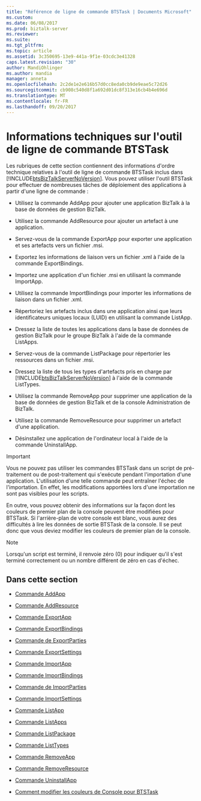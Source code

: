 ```yaml
---
title: "Référence de ligne de commande BTSTask | Documents Microsoft"
ms.custom: 
ms.date: 06/08/2017
ms.prod: biztalk-server
ms.reviewer: 
ms.suite: 
ms.tgt_pltfrm: 
ms.topic: article
ms.assetid: 3c350695-13e9-441a-9f1e-03cdc3e41328
caps.latest.revision: "30"
author: MandiOhlinger
ms.author: mandia
manager: anneta
ms.openlocfilehash: 2c2de1e2e616b57d0cc8eda0cb9de9eae5c72d26
ms.sourcegitcommit: cb908c540d8f1a692d01dc8f313e16cb4b4e696d
ms.translationtype: MT
ms.contentlocale: fr-FR
ms.lasthandoff: 09/20/2017
---
```

# <a name="btstask-command-line-reference"></a>Informations techniques sur l'outil de ligne de commande BTSTask
Les rubriques de cette section contiennent des informations d'ordre technique relatives à l'outil de ligne de commande BTSTask inclus dans [!INCLUDE[btsBizTalkServerNoVersion](../includes/btsbiztalkservernoversion-md.md)]. Vous pouvez utiliser l'outil BTSTask pour effectuer de nombreuses tâches de déploiement des applications à partir d'une ligne de commande :  
  
-   Utilisez la commande AddApp pour ajouter une application BizTalk à la base de données de gestion BizTalk.  
  
-   Utilisez la commande AddResource pour ajouter un artefact à une application.  
  
-   Servez-vous de la commande ExportApp pour exporter une application et ses artefacts vers un fichier .msi.  
  
-   Exportez les informations de liaison vers un fichier .xml à l'aide de la commande ExportBindings.  
  
-   Importez une application d'un fichier .msi en utilisant la commande ImportApp.  
  
-   Utilisez la commande ImportBindings pour importer les informations de liaison dans un fichier .xml.  
  
-   Répertoriez les artefacts inclus dans une application ainsi que leurs identificateurs uniques locaux (LUID) en utilisant la commande ListApp.  
  
-   Dressez la liste de toutes les applications dans la base de données de gestion BizTalk pour le groupe BizTalk à l'aide de la commande ListApps.  
  
-   Servez-vous de la commande ListPackage pour répertorier les ressources dans un fichier .msi.  
  
-   Dressez la liste de tous les types d'artefacts pris en charge par [!INCLUDE[btsBizTalkServerNoVersion](../includes/btsbiztalkservernoversion-md.md)] à l'aide de la commande ListTypes.  
  
-   Utilisez la commande RemoveApp pour supprimer une application de la base de données de gestion BizTalk et de la console Administration de BizTalk.  
  
-   Utilisez la commande RemoveResource pour supprimer un artefact d'une application.  
  
-   Désinstallez une application de l'ordinateur local à l'aide de la commande UninstallApp.  
  
> [!IMPORTANT]
>  Vous ne pouvez pas utiliser les commandes BTSTask dans un script de pré-traitement ou de post-traitement qui s'exécute pendant l'importation d'une application. L'utilisation d'une telle commande peut entraîner l'échec de l'importation. En effet, les modifications apportées lors d'une importation ne sont pas visibles pour les scripts.  
  
 En outre, vous pouvez obtenir des informations sur la façon dont les couleurs de premier plan de la console peuvent être modifiées pour BTSTask. Si l'arrière-plan de votre console est blanc, vous aurez des difficultés à lire les données de sortie BTSTask de la console. Il se peut donc que vous deviez modifier les couleurs de premier plan de la console.  
  
> [!NOTE]
>  Lorsqu'un script est terminé, il renvoie zéro (0) pour indiquer qu'il s'est terminé correctement ou un nombre différent de zéro en cas d'échec.  
  
## <a name="in-this-section"></a>Dans cette section  
  
-   [Commande AddApp](../core/addapp-command.md)  
  
-   [Commande AddResource](../core/addresource-command.md)  
  
-   [Commande ExportApp](../core/exportapp-command.md)  
  
-   [Commande ExportBindings](../core/exportbindings-command.md)  

- [Commande de ExportParties](../core/exportparties-command.md)

- [Commande ExportSettings](../core/exportsettings-command.md)
  
-   [Commande ImportApp](../core/importapp-command.md)  
  
-   [Commande ImportBindings](../core/importbindings-command.md)  

- [Commande de ImportParties](../core/importparties-command.md)

- [Commande ImportSettings](../core/importsettings-command.md)
  
-   [Commande ListApp](../core/listapp-command.md)  
  
-   [Commande ListApps](../core/listapps-command.md)  
  
-   [Commande ListPackage](../core/listpackage-command.md)  
  
-   [Commande ListTypes](../core/listtypes-command.md)  
  
-   [Commande RemoveApp](../core/removeapp-command.md)  
  
-   [Commande RemoveResource](../core/removeresource-command.md)  
  
-   [Commande UninstallApp](../core/uninstallapp-command.md)  
  
-   [Comment modifier les couleurs de Console pour BTSTask](../core/how-to-edit-the-console-colors-for-btstask.md)